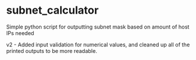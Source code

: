 # subnet_calculator
Simple python script for outputting subnet mask based on amount of host IPs needed

v2 - Added input validation for numerical values, and cleaned up all of the printed outputs to be more readable. 
